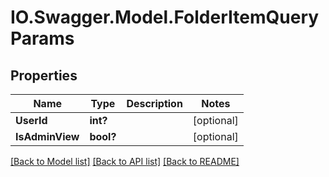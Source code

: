 # IO.Swagger.Model.FolderItemQueryParams
## Properties

Name | Type | Description | Notes
------------ | ------------- | ------------- | -------------
**UserId** | **int?** |  | [optional] 
**IsAdminView** | **bool?** |  | [optional] 

[[Back to Model list]](../README.md#documentation-for-models) [[Back to API list]](../README.md#documentation-for-api-endpoints) [[Back to README]](../README.md)

